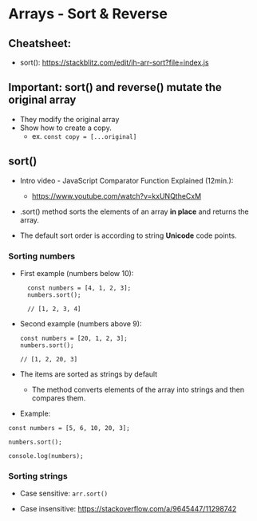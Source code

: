
# Arrays - Sort & Reverse

<!-- 
Status: draft (just some notes)
-->




## Cheatsheet:
- sort(): https://stackblitz.com/edit/ih-arr-sort?file=index.js




## Important: sort() and reverse() mutate the original array
- They modify the original array
- Show how to create a copy.
  - ex. `const copy = [...original]`




## sort()

- Intro video - JavaScript Comparator Function Explained (12min.): 
  - https://www.youtube.com/watch?v=kxUNQtheCxM

- .sort() method sorts the elements of an array **in place** and returns the array.

- The default sort order is according to string **Unicode** code points.




### Sorting numbers

- First example (numbers below 10):

  ```
    const numbers = [4, 1, 2, 3];
    numbers.sort();

    // [1, 2, 3, 4]
  ```

- Second example (numbers above 9):

  ```
  const numbers = [20, 1, 2, 3];
  numbers.sort();
  
  // [1, 2, 20, 3]
  ```



- The items are sorted as strings by default
  - The method converts elements of the array into strings and then compares them.


- Example:

```
const numbers = [5, 6, 10, 20, 3];

numbers.sort();

console.log(numbers);

```


### Sorting strings

- Case sensitive: `arr.sort()`

- Case insensitive: https://stackoverflow.com/a/9645447/11298742



